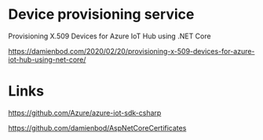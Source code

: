# Device provisioning service

Provisioning X.509 Devices for Azure IoT Hub using .NET Core

https://damienbod.com/2020/02/20/provisioning-x-509-devices-for-azure-iot-hub-using-net-core/

# Links

https://github.com/Azure/azure-iot-sdk-csharp

https://github.com/damienbod/AspNetCoreCertificates
